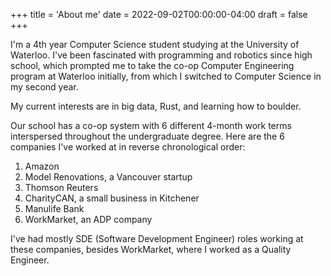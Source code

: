 +++
title = 'About me'
date =  2022-09-02T00:00:00-04:00
draft = false
+++

I'm a 4th year Computer Science student studying at the University of Waterloo. I've been fascinated with programming and robotics since high school, which prompted me to take the co-op Computer Engineering program at Waterloo initially, from which I switched to Computer Science in my second year. 

My current interests are in big data, Rust, and learning how to boulder.

Our school has a co-op system with 6 different 4-month work terms interspersed throughout the undergraduate degree. Here are the 6 companies I've worked at in reverse chronological order:
1. Amazon
2. Model Renovations, a Vancouver startup
3. Thomson Reuters
4. CharityCAN, a small business in Kitchener
5. Manulife Bank
6. WorkMarket, an ADP company

I've had mostly SDE (Software Development Engineer) roles working at these companies, besides WorkMarket, where I worked as a Quality Engineer.
